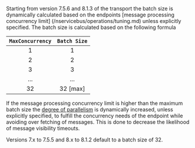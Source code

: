 Starting from version 7.5.6 and 8.1.3 of the transport the batch size is dynamically calculated based on the endpoints [message processing concurrency limit] (/nservicebus/operations/tuning.md) unless explicitly specified. The batch size is calculated based on the following formula

|`MaxConcurrency` | `Batch Size` |
| :-: |:-:|
| 1 | 1 |
| 2 | 2 |
| 3 | 3 |
| ... | ... |
| 32 | 32  [max] |

If the message processing concurrency limit is higher than the maximum batch size the [degree of parallelism](/transports/azure-storage-queues/configuration.md#configuration-parameters-degreeofreceiveparallelism) is dynamically increased, unless explicitly specified, to fulfill the concurrency needs of the endpoint while avoiding over fetching of messages. This is done to decrease the likelihood of message visibility timeouts.

Versions 7.x to 7.5.5 and 8.x to 8.1.2 default to a batch size of 32.
